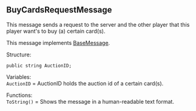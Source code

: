## BuyCardsRequestMessage

This message sends a request to the server and the other player that this player want's to buy (a) certain card(s).

This message implements [BaseMessage](BaseMessage.md).

Structure:
```
public string AuctionID;
```
Variables:\
`AuctionID` = AuctionID holds the auction id of a certain card(s).

Functions:\
`ToString()` = Shows the message in a human-readable text format.
